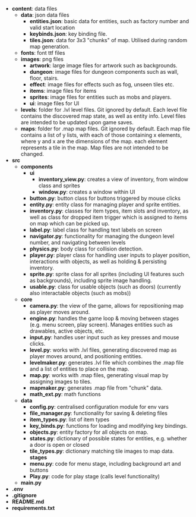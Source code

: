 
- **content**: data files
  - **data**: json data files
    - **entities.json**: basic data for entities, such as factory number and valid start location
    - **keybinds.json**: key binding file.
    - **tiles.json**: data for 3x3 "chunks" of map. Utilised during random map generation.
  - **fonts**: font ttf files
  - **images**: png files
    - **artwork**: large image files for artwork such as backgrounds.
    - **dungeon**: image files for dungeon components such as wall, floor, stairs.
    - **effect**: image files for effects such as fog, unseen tiles etc.
    - **items**: image files for items
    - **sprites**: image files for entities such as mobs and players.
    - **ui**: image files for UI
  - **levels**: folder for .lvl level files. Git ignored by default. Each level file contains the discovered map state, as well as entity info. Level files are intended to be updated upon game saves.
  - **maps**: folder for .map map files. Git ignored by default. Each map file contains a list of y lists, with each of those containing x elements, where y and x are the dimensions of the map. each element represents a tile in the map. Map files are not intended to be changed.
- **src**
  - **components**
    - **ui**
      - **inventory_view.py**: creates a view of inventory, from window class and sprites
      - **window.py**: creates a window within UI
    - **button.py**: button class for buttons triggered by mouse clicks
    - **entity.py**: entity class for managing player and sprite entities.
    - **inventory.py**: classes for item types, item slots and inventory, as well as class for dropped item trigger which is assigned to items on map which can be picked up.
    - **label.py**: label class for handling text labels on screen
    - **navigator.py**: functionality for managing the dungeon level number, and navigating between levels
    - **physics.py**: body class for collision detection.
    - **player.py**: player class for handling user inputs to player position, interactions with objects, as well as holding & persisting inventory.
    - **sprite.py**: sprite class for all sprites (including UI features such as backgrounds), including sprite image handling.
    - **usable.py**: class for usable objects (such as doors) (currently also interactable objects (such as mobs))
  - **core**
    - **camera.py**: the view of the game, allows for repositioning map as player moves around.
    - **engine.py**: handles the game loop & moving between stages (e.g. menu screen, play screen). Manages entities such as drawables, active objects, etc.
    - **input.py**: handles user input such as key presses and mouse clicks.
    - **level.py**: works with .lvl files, generating discovered map as player moves around, and positioning entities.
    - **levelmaker.py**: generates .lvl file which combines the .map file and a list of entities to place on the map.
    - **map.py**: works with .map files, generating visual map by assigning images to tiles.
    - **mapmaker.py**: generates .map file from "chunk" data.
    - **math_ext.py**: math functions
  - **data**
    - **config.py**: centralised configuration module for env vars
    - **file_manager.py**: functionality for saving & deleting files
    - **item_types.py**: list of item types
    - **key_binds.py**: functions for loading and modifying key bindings.
    - **objects.py**: entity factory for all objects on map.
    - **states.py**: dictionary of possible states for entities, e.g. whether a door is open or closed
    - **tile_types.py**: dictionary matching tile images to map data.
    **stages**
    - **menu.py**: code for menu stage, including background art and buttons
    - **Play.py**: code for play stage (calls level functionality)
  - **main.py**
- **.env**
- **.gitignore**
- **README.md**
- **requirements.txt**
